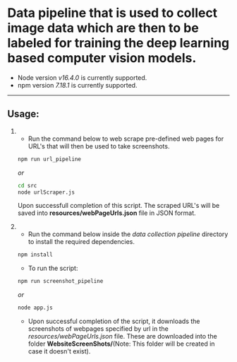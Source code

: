 # Data pipeline that is used to collect image data which are then to be labeled for training the deep learning based computer vision models.

* Node version *v16.4.0* is currently supported.
* npm version *7.18.1* is currently supported.

---

## Usage:
1)
    * Run the command below to web scrape pre-defined web pages for URL's that will then be used to take screenshots.
    ```bash
    npm run url_pipeline
    ```
    *or*
    
    ```bash
    cd src
    node urlScraper.js
    ```
    Upon successfull completion of this script. The scraped URL's will be saved into **resources/webPageUrls.json** file in JSON format.
2)
    * Run the command below inside the *data collection pipeline* directory to install the required dependencies.
    ```bash
    npm install
    ```

    * To run the script:

    ```bash
    npm run screenshot_pipeline
    ```
    *or*
    ```bash
    node app.js
    ```
    * Upon successful completion of the script, it downloads the screenshots of webpages specified by url in the *resources/webPageUrls.json* file. These are downloaded into the folder **WebsiteScreenShots/**(Note: This folder will be created in case it doesn't exist).